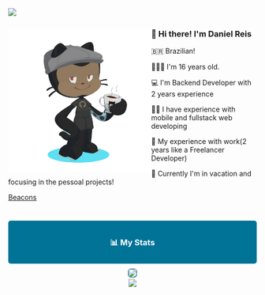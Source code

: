 <div>
  <img src="Digital_rain_banner.gif">
</div>

<div>
  <img align="left" height="290px" src="octocat-1697507949826.png">
  <h3>👋 Hi there! I'm Daniel Reis</h3>
  <p>🇧🇷 Brazilian!</p>
  <p>👨🏾‍🦱 I'm 16 years old.</p>
  <p>💻 I'm Backend Developer with 2 years experience</p>
  <p>🤳🏾 I have experience with mobile and fullstack web developing</p>
  <p>🪪 My experience with work(2 years like a Freelancer Developer)</p>
  <p>👤 Currently I'm in vacation and focusing in the pessoal projects!</p>
  
  [Beacons](https://beacons.ai/srdaniel)
</div>

#

<div align="center" style="background-color: #007396; padding: 10px; border-radius: 5px; margin-top: 20px;">
  <h3 style="color: white;">📊 My Stats</h3>
</div>

<div align="center">
  <img src="https://github-readme-stats.vercel.app/api?username=DevDaaniel&theme=slateorange&hide_border=false&include_all_commits=true&count_private=true" style="border: 1px solid #007396; border-radius: 5px; margin-top: 10px;">
</div>

<div align="center">
   <img src="https://github-readme-stats.vercel.app/api/top-langs/?username=DevDaaniel&theme=slateorange&layout=compact">
</div>
